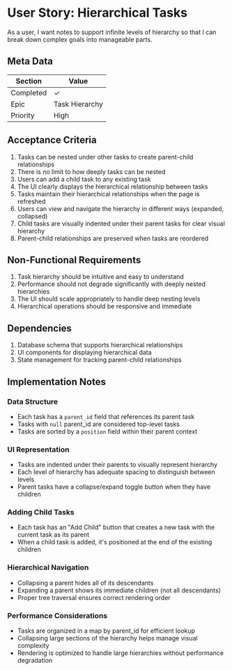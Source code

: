# User Story: Hierarchical Tasks

As a user, I want notes to support infinite levels of hierarchy so that I can break down complex goals into manageable parts.

## Meta Data
| Section | Value |
| ------- | ----- |
| Completed | ✓ |
| Epic | Task Hierarchy |
| Priority | High |

## Acceptance Criteria

1. Tasks can be nested under other tasks to create parent-child relationships
2. There is no limit to how deeply tasks can be nested
3. Users can add a child task to any existing task
4. The UI clearly displays the hierarchical relationship between tasks
5. Tasks maintain their hierarchical relationships when the page is refreshed
6. Users can view and navigate the hierarchy in different ways (expanded, collapsed)
7. Child tasks are visually indented under their parent tasks for clear visual hierarchy
8. Parent-child relationships are preserved when tasks are reordered

## Non-Functional Requirements

1. Task hierarchy should be intuitive and easy to understand
2. Performance should not degrade significantly with deeply nested hierarchies
3. The UI should scale appropriately to handle deep nesting levels
4. Hierarchical operations should be responsive and immediate

## Dependencies

1. Database schema that supports hierarchical relationships
2. UI components for displaying hierarchical data
3. State management for tracking parent-child relationships

## Implementation Notes

### Data Structure
- Each task has a `parent_id` field that references its parent task
- Tasks with `null` parent_id are considered top-level tasks
- Tasks are sorted by a `position` field within their parent context

### UI Representation
- Tasks are indented under their parents to visually represent hierarchy
- Each level of hierarchy has adequate spacing to distinguish between levels
- Parent tasks have a collapse/expand toggle button when they have children

### Adding Child Tasks
- Each task has an "Add Child" button that creates a new task with the current task as its parent
- When a child task is added, it's positioned at the end of the existing children

### Hierarchical Navigation
- Collapsing a parent hides all of its descendants
- Expanding a parent shows its immediate children (not all descendants)
- Proper tree traversal ensures correct rendering order

### Performance Considerations
- Tasks are organized in a map by parent_id for efficient lookup
- Collapsing large sections of the hierarchy helps manage visual complexity
- Rendering is optimized to handle large hierarchies without performance degradation 